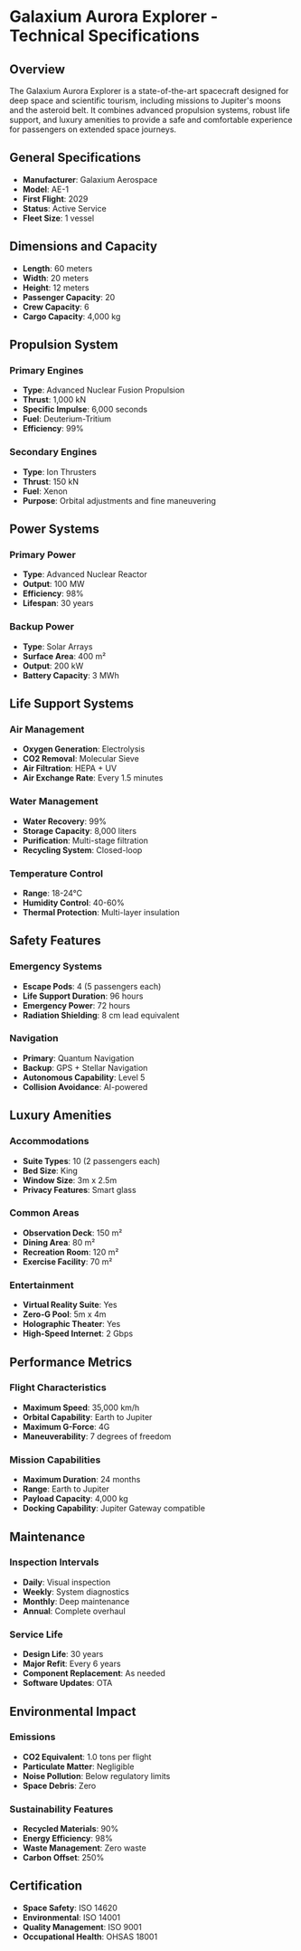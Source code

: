 # Galaxium Aurora Explorer - Technical Specifications

## Overview

The Galaxium Aurora Explorer is a state-of-the-art spacecraft designed for deep space and scientific tourism, including missions to Jupiter's moons and the asteroid belt. It combines advanced propulsion systems, robust life support, and luxury amenities to provide a safe and comfortable experience for passengers on extended space journeys.

## General Specifications

- **Manufacturer**: Galaxium Aerospace
- **Model**: AE-1
- **First Flight**: 2029
- **Status**: Active Service
- **Fleet Size**: 1 vessel

## Dimensions and Capacity

- **Length**: 60 meters
- **Width**: 20 meters
- **Height**: 12 meters
- **Passenger Capacity**: 20
- **Crew Capacity**: 6
- **Cargo Capacity**: 4,000 kg

## Propulsion System

### Primary Engines
- **Type**: Advanced Nuclear Fusion Propulsion
- **Thrust**: 1,000 kN
- **Specific Impulse**: 6,000 seconds
- **Fuel**: Deuterium-Tritium
- **Efficiency**: 99%

### Secondary Engines
- **Type**: Ion Thrusters
- **Thrust**: 150 kN
- **Fuel**: Xenon
- **Purpose**: Orbital adjustments and fine maneuvering

## Power Systems

### Primary Power
- **Type**: Advanced Nuclear Reactor
- **Output**: 100 MW
- **Efficiency**: 98%
- **Lifespan**: 30 years

### Backup Power
- **Type**: Solar Arrays
- **Surface Area**: 400 m²
- **Output**: 200 kW
- **Battery Capacity**: 3 MWh

## Life Support Systems

### Air Management
- **Oxygen Generation**: Electrolysis
- **CO2 Removal**: Molecular Sieve
- **Air Filtration**: HEPA + UV
- **Air Exchange Rate**: Every 1.5 minutes

### Water Management
- **Water Recovery**: 99%
- **Storage Capacity**: 8,000 liters
- **Purification**: Multi-stage filtration
- **Recycling System**: Closed-loop

### Temperature Control
- **Range**: 18-24°C
- **Humidity Control**: 40-60%
- **Thermal Protection**: Multi-layer insulation

## Safety Features

### Emergency Systems
- **Escape Pods**: 4 (5 passengers each)
- **Life Support Duration**: 96 hours
- **Emergency Power**: 72 hours
- **Radiation Shielding**: 8 cm lead equivalent

### Navigation
- **Primary**: Quantum Navigation
- **Backup**: GPS + Stellar Navigation
- **Autonomous Capability**: Level 5
- **Collision Avoidance**: AI-powered

## Luxury Amenities

### Accommodations
- **Suite Types**: 10 (2 passengers each)
- **Bed Size**: King
- **Window Size**: 3m x 2.5m
- **Privacy Features**: Smart glass

### Common Areas
- **Observation Deck**: 150 m²
- **Dining Area**: 80 m²
- **Recreation Room**: 120 m²
- **Exercise Facility**: 70 m²

### Entertainment
- **Virtual Reality Suite**: Yes
- **Zero-G Pool**: 5m x 4m
- **Holographic Theater**: Yes
- **High-Speed Internet**: 2 Gbps

## Performance Metrics

### Flight Characteristics
- **Maximum Speed**: 35,000 km/h
- **Orbital Capability**: Earth to Jupiter
- **Maximum G-Force**: 4G
- **Maneuverability**: 7 degrees of freedom

### Mission Capabilities
- **Maximum Duration**: 24 months
- **Range**: Earth to Jupiter
- **Payload Capacity**: 4,000 kg
- **Docking Capability**: Jupiter Gateway compatible

## Maintenance

### Inspection Intervals
- **Daily**: Visual inspection
- **Weekly**: System diagnostics
- **Monthly**: Deep maintenance
- **Annual**: Complete overhaul

### Service Life
- **Design Life**: 30 years
- **Major Refit**: Every 6 years
- **Component Replacement**: As needed
- **Software Updates**: OTA

## Environmental Impact

### Emissions
- **CO2 Equivalent**: 1.0 tons per flight
- **Particulate Matter**: Negligible
- **Noise Pollution**: Below regulatory limits
- **Space Debris**: Zero

### Sustainability Features
- **Recycled Materials**: 90%
- **Energy Efficiency**: 98%
- **Waste Management**: Zero waste
- **Carbon Offset**: 250%

## Certification

- **Space Safety**: ISO 14620
- **Environmental**: ISO 14001
- **Quality Management**: ISO 9001
- **Occupational Health**: OHSAS 18001 